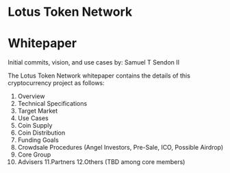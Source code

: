 # Lotus Token Network
# Whitepaper

Initial commits, vision, and use cases by: Samuel T Sendon II

The Lotus Token Network whitepaper contains the details of this cryptocurrency project as follows:

1. Overview
2. Technical Specifications
3. Target Market
4. Use Cases
5. Coin Supply
6. Coin Distribution
7. Funding Goals
8. Crowdsale Procedures (Angel Investors, Pre-Sale, ICO, Possible Airdrop)
9. Core Group
10. Advisers
11.Partners
12.Others (TBD among core members)
